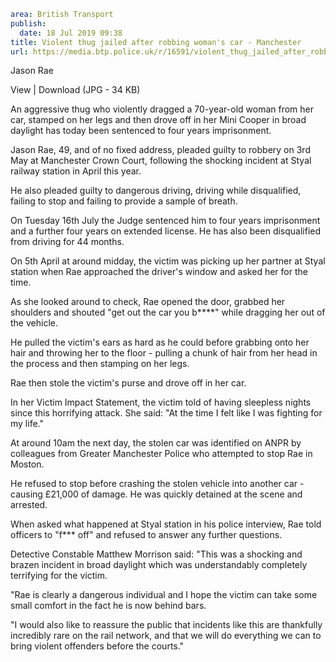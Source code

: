 ```yaml
area: British Transport
publish:
  date: 18 Jul 2019 09:38
title: Violent thug jailed after robbing woman's car - Manchester
url: https://media.btp.police.uk/r/16591/violent_thug_jailed_after_robbing_woman_s_car_-_m
```

Jason Rae

View | Download (JPG - 34 KB)

An aggressive thug who violently dragged a 70-year-old woman from her car, stamped on her legs and then drove off in her Mini Cooper in broad daylight has today been sentenced to four years imprisonment.

Jason Rae, 49, and of no fixed address, pleaded guilty to robbery on 3rd May at Manchester Crown Court, following the shocking incident at Styal railway station in April this year.

He also pleaded guilty to dangerous driving, driving while disqualified, failing to stop and failing to provide a sample of breath.

On Tuesday 16th July the Judge sentenced him to four years imprisonment and a further four years on extended license. He has also been disqualified from driving for 44 months.

On 5th April at around midday, the victim was picking up her partner at Styal station when Rae approached the driver's window and asked her for the time.

As she looked around to check, Rae opened the door, grabbed her shoulders and shouted "get out the car you b****" while dragging her out of the vehicle.

He pulled the victim's ears as hard as he could before grabbing onto her hair and throwing her to the floor - pulling a chunk of hair from her head in the process and then stamping on her legs.

Rae then stole the victim's purse and drove off in her car.

In her Victim Impact Statement, the victim told of having sleepless nights since this horrifying attack. She said: "At the time I felt like I was fighting for my life."

At around 10am the next day, the stolen car was identified on ANPR by colleagues from Greater Manchester Police who attempted to stop Rae in Moston.

He refused to stop before crashing the stolen vehicle into another car - causing £21,000 of damage. He was quickly detained at the scene and arrested.

When asked what happened at Styal station in his police interview, Rae told officers to "f*** off" and refused to answer any further questions.

Detective Constable Matthew Morrison said: "This was a shocking and brazen incident in broad daylight which was understandably completely terrifying for the victim.

"Rae is clearly a dangerous individual and I hope the victim can take some small comfort in the fact he is now behind bars.

"I would also like to reassure the public that incidents like this are thankfully incredibly rare on the rail network, and that we will do everything we can to bring violent offenders before the courts."
